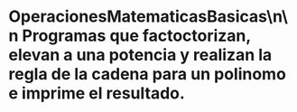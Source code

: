 # OperacionesMatematicasBasicas\n\n Programas que factoctorizan, elevan a una potencia y realizan la regla de la cadena para un polinomo e imprime el resultado.
